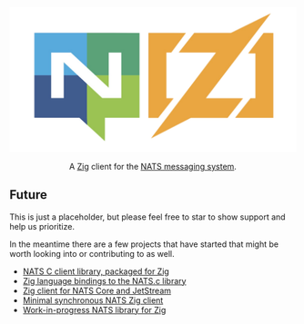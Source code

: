 <p align="center">
  <img src="logo/logo.png">
</p>

<p align="center">
    A <a href="https://www.ziglang.org/">Zig</a> client for the <a href="https://nats.io">NATS messaging system</a>.
</p>

## Future

This is just a placeholder, but please feel free to star to show support and help us prioritize.

In the meantime there are a few projects that have started that might be worth looking into or contributing to as well.

- [NATS C client library, packaged for Zig](https://github.com/allyourcodebase/)
- [Zig language bindings to the NATS.c library](https://github.com/epicyclic-dev/nats-client)
- [Zig client for NATS Core and JetStream](https://github.com/g41797/nats)
- [Minimal synchronous NATS Zig client](https://github.com/ianic/nats.zig)
- [Work-in-progress NATS library for Zig](https://github.com/rutgerbrf/zig-nats)
